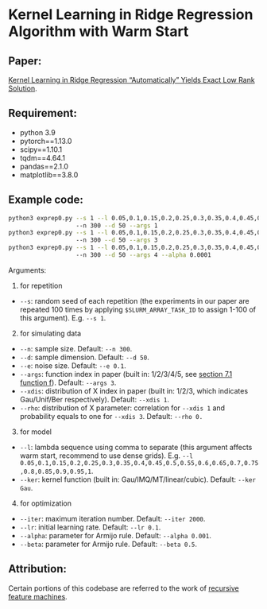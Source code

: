 # Kernel Learning in Ridge Regression Algorithm with Warm Start

## Paper:
[Kernel Learning in Ridge Regression “Automatically” Yields Exact Low Rank Solution](https://arxiv.org/abs/2310.11736).

## Requirement:
- python 3.9
- pytorch==1.13.0
- scipy==1.10.1
- tqdm==4.64.1
- pandas==2.1.0
- matplotlib==3.8.0

## Example code:
```bash
python3 exprep0.py --s 1 --l 0.05,0.1,0.15,0.2,0.25,0.3,0.35,0.4,0.45,0.5,0.55,0.6,0.65,0.7,0.75,0.8,0.85,0.9,0.95,1
                   --n 300 --d 50 --args 1
python3 exprep0.py --s 1 --l 0.05,0.1,0.15,0.2,0.25,0.3,0.35,0.4,0.45,0.5,0.55,0.6,0.65,0.7,0.75,0.8,0.85,0.9,0.95,1,1.1,1.2,1.3,1.4,1.5,1.6,1.7,1.8,1.9,2,2.2,2.4,2.6,2.8,3
                   --n 300 --d 50 --args 3
python3 exprep0.py --s 1 --l 0.05,0.1,0.15,0.2,0.25,0.3,0.35,0.4,0.45,0.5,0.55,0.6,0.65,0.7,0.75,0.8,0.85,0.9,0.95,1,1.1,1.2,1.3,1.4,1.5,1.6,1.7,1.8,1.9,2,2.2,2.4,2.6,2.8,3
                   --n 300 --d 50 --args 4 --alpha 0.0001
```

Arguments:
1. for repetition
- `--s`: random seed of each repetition (the experiments in our paper are repeated 100 times by applying `$SLURM_ARRAY_TASK_ID` to assign 1-100 of this argument). E.g. `--s 1`.

2. for simulating data
- `--n`: sample size. Default: `--n 300`.
- `--d`: sample dimension. Default: `--d 50`.
- `--e`: noise size. Default: `--e 0.1`.
- `--args`: function index in paper (built in: 1/2/3/4/5, see [section 7.1 function f](https://arxiv.org/pdf/2310.11736.pdf)). Default: `--args 3`.
- `--xdis`: distribution of X index in paper (built in: 1/2/3, which indicates Gau/Unif/Ber respectively). Default: `--xdis 1`.
- `--rho`: distribution of X parameter: correlation for `--xdis 1` and probability equals to one for `--xdis 3`. Default: `--rho 0.`

3. for model
- `--l`: lambda sequence using comma to separate (this argument affects warm start, recommend to use dense grids). E.g. `--l 0.05,0.1,0.15,0.2,0.25,0.3,0.35,0.4,0.45,0.5,0.55,0.6,0.65,0.7,0.75,0.8,0.85,0.9,0.95,1`.
- `--ker`: kernel function (built in: Gau/IMQ/MT/linear/cubic). Default: `--ker Gau`.

4. for optimization
- `--iter`: maximum iteration number. Default: `--iter 2000`.
- `--lr`: initial learning rate. Default: `--lr 0.1`.
- `--alpha`: parameter for Armijo rule. Default: `--alpha 0.001`.
- `--beta`: parameter for Armijo rule. Default: `--beta 0.5`.

## Attribution:
Certain portions of this codebase are referred to the work of [recursive feature machines](https://github.com/aradha/recursive_feature_machines).
